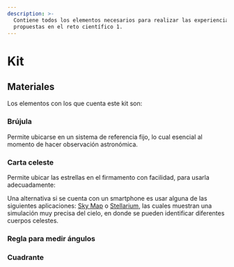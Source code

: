 ```yaml
---
description: >-
  Contiene todos los elementos necesarios para realizar las experiencias
  propuestas en el reto científico 1.
---
```


# Kit

## Materiales

Los elementos con los que cuenta este kit son:

### Brújula

Permite ubicarse en un sistema de referencia fijo, lo cual esencial al momento de hacer observación astronómica.&#x20;

### Carta celeste

Permite ubicar las estrellas en el firmamento con facilidad, para usarla adecuadamente:



Una alternativa si se cuenta con un smartphone es usar alguna de las siguientes aplicaciones: [Sky Map](https://play.google.com/store/apps/details?id=com.google.android.stardroid\&hl=es\_CO\&gl=US) o [Stellarium](https://play.google.com/store/apps/details?id=com.noctuasoftware.stellarium\_free\&hl=es\_CO\&gl=US), las cuales muestran una simulación muy precisa del cielo, en donde se pueden identificar diferentes cuerpos celestes. &#x20;

### Regla para medir ángulos

### Cuadrante

